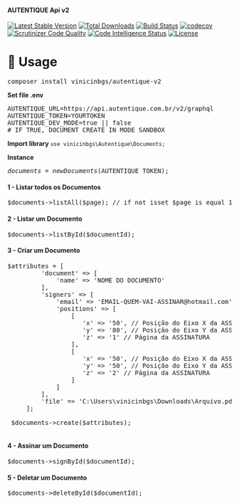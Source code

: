 #### <span style="text-align: center">AUTENTIQUE Api v2</span>
[![Latest Stable Version](https://poser.pugx.org/vinicinbgs/autentique-v2/v/stable)](https://packagist.org/packages/vinicinbgs/autentique-v2)
[![Total Downloads](https://poser.pugx.org/vinicinbgs/autentique-v2/downloads)](https://packagist.org/packages/vinicinbgs/autentique-v2)
[![Build Status](https://travis-ci.org/vinicinbgs/autentique-v2.svg?branch=master)](https://travis-ci.org/vinicinbgs/autentique-v2)
[![codecov](https://codecov.io/gh/vinicinbgs/autentique-v2/branch/master/graph/badge.svg)](https://codecov.io/gh/vinicinbgs/autentique-v2)
[![Scrutinizer Code Quality](https://scrutinizer-ci.com/g/vinicinbgs/autentique-v2/badges/quality-score.png?b=master)](https://scrutinizer-ci.com/g/vinicinbgs/autentique-v2/?branch=master)
[![Code Intelligence Status](https://scrutinizer-ci.com/g/vinicinbgs/autentique-v2/badges/code-intelligence.svg?b=master)](https://scrutinizer-ci.com/code-intelligence)
[![License](https://poser.pugx.org/vinicinbgs/autentique-v2/license)](https://packagist.org/packages/vinicinbgs/autentique-v2)
# 🚀 Usage
<pre>composer install vinicinbgs/autentique-v2</pre>

**Set file .env**
<pre>
AUTENTIQUE_URL=https://api.autentique.com.br/v2/graphql
AUTENTIQUE_TOKEN=YOURTOKEN
AUTENTIQUE_DEV_MODE=true || false
# IF TRUE, DOCUMENT CREATE IN MODE SANDBOX
</pre>

**Import library** `use vinicinbgs\Autentique\Documents;`

**Instance** <pre>$documents = new Documents($AUTENTIQUE_TOKEN);</pre>

#### 1 - Listar todos os Documentos
<pre>$documents->listAll($page); // if not isset $page is equal 1</pre>

#### 2 - Listar um Documento
<pre>$documents->listById($documentId);</pre>

#### 3 - Criar um Documento
<pre>$attributes = [
         'document' => [
             'name' => 'NOME DO DOCUMENTO'
         ],
         'signers' => [
             'email' => 'EMAIL-QUEM-VAI-ASSINAR@hotmail.com',
             'positions' => [
                 [
                    'x' => '50', // Posição do Eixo X da ASSINATURA (0 a 100) 
                    'y' => '80', // Posição do Eixo Y da ASSINATURA (0 a 100)
                    'z' => '1' // Página da ASSINATURA
                 ],
                 [
                    'x' => '50', // Posição do Eixo X da ASSINATURA (0 a 100)
                    'y' => '50', // Posição do Eixo Y da ASSINATURA (0 a 100)
                    'z' => '2' // Página da ASSINATURA
                 ]
             ]
         ],
         'file' => 'C:\Users\vinicinbgs\Downloads\Arquivo.pdf'
     ];
 
 $documents->create($attributes);
 </pre>

#### 4 - Assinar um Documento
<pre>$documents->signById($documentId);</pre>

#### 5 - Deletar um Documento
<pre>$documents->deleteById($documentId);</pre>
